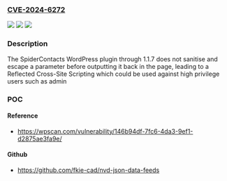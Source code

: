 ### [CVE-2024-6272](https://cve.mitre.org/cgi-bin/cvename.cgi?name=CVE-2024-6272)
![](https://img.shields.io/static/v1?label=Product&message=SpiderContacts&color=blue)
![](https://img.shields.io/static/v1?label=Version&message=n%2Fa&color=blue)
![](https://img.shields.io/static/v1?label=Vulnerability&message=CWE-79%20Cross-Site%20Scripting%20(XSS)&color=brighgreen)

### Description

The SpiderContacts WordPress plugin through 1.1.7 does not sanitise and escape a parameter before outputting it back in the page, leading to a Reflected Cross-Site Scripting which could be used against high privilege users such as admin

### POC

#### Reference
- https://wpscan.com/vulnerability/146b94df-7fc6-4da3-9ef1-d2875ae3fa9e/

#### Github
- https://github.com/fkie-cad/nvd-json-data-feeds

